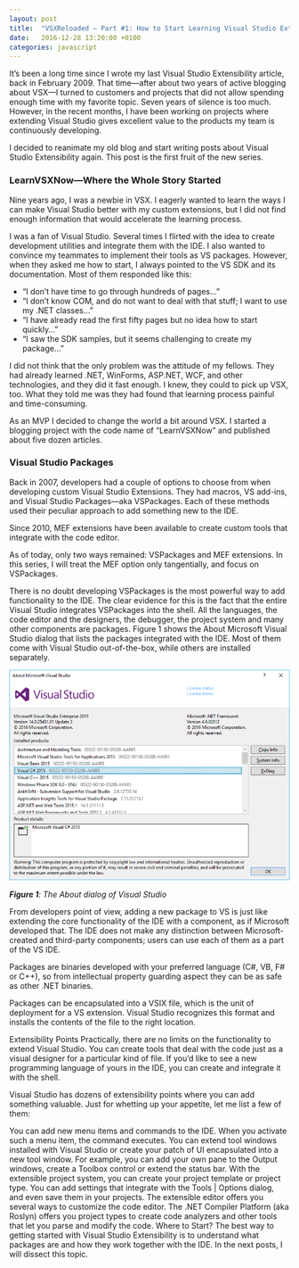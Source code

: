 ```yaml
---
layout: post
title:  "VSXReloaded — Part #1: How to Start Learning Visual Studio Extensibility"
date:   2016-12-28 13:20:00 +0100
categories: javascript 
---
```


It’s been a long time since I wrote my last Visual Studio Extensibility article, back in February 2009. That time—after about two years of active blogging about VSX—I turned to customers and projects that did not allow spending enough time with my favorite topic. Seven years of silence is too much. However, in the recent months, I have been working on projects where extending Visual Studio gives excellent value to the products my team is continuously developing.

I decided to reanimate my old blog and start writing posts about Visual Studio Extensibility again. This post is the first fruit of the new series.

### LearnVSXNow—Where the Whole Story Started

Nine years ago, I was a newbie in VSX. I eagerly wanted to learn the ways I can make Visual Studio better with my custom extensions, but I did not find enough information that would accelerate the learning process.

I was a fan of Visual Studio. Several times I flirted with the idea to create development utilities and integrate them with the IDE. I also wanted to convince my teammates to implement their tools as VS packages. However, when they asked me how to start, I always pointed to the VS SDK and its documentation. Most of them responded like this:

* “I don’t have time to go through hundreds of pages…”
* “I don’t know COM, and do not want to deal with that stuff; I want to use my .NET classes…”
* “I have already read the first fifty pages but no idea how to start quickly…”
* “I saw the SDK samples, but it seems challenging to create my package…”

I did not think that the only problem was the attitude of my fellows. They had already learned .NET, WinForms, ASP.NET, WCF, and other technologies, and they did it fast enough. I knew, they could to pick up VSX, too. What they told me was they had found that learning process painful and time-consuming.

As an MVP I decided to change the world a bit around VSX. I started a blogging project with the code name of “LearnVSXNow” and published about five dozen articles.

### Visual Studio Packages

Back in 2007, developers had a couple of options to choose from when developing custom Visual Studio Extensions. They had macros, VS add-ins, and Visual Studio Packages—aka VSPackages. Each of these methods used their peculiar approach to add something new to the IDE.

Since 2010, MEF extensions have been available to create custom tools that integrate with the code editor.

As of today, only two ways remained: VSPackages and MEF extensions. In this series, I will treat the MEF option only tangentially, and focus on VSPackages.

There is no doubt developing VSPackages is the most powerful way to add functionality to the IDE. The clear evidence for this is the fact that the entire Visual Studio integrates VSPackages into the shell. All the languages, the code editor and the designers, the debugger, the project system and many other components are packages. Figure 1 shows the About Microsoft Visual Studio dialog that lists the packages integrated with the IDE. Most of them come with Visual Studio out-of-the-box, while others are installed separately.

![VsAbout](/../assets/images/VSAbout.png)

*__Figure 1__: The About dialog of Visual Studio*

From developers point of view, adding a new package to VS is just like extending the core functionality of the IDE with a component, as if Microsoft developed that. The IDE does not make any distinction between Microsoft-created and third-party components; users can use each of them as a part of the VS IDE.

Packages are binaries developed with your preferred language (C#, VB, F# or C++), so from intellectual property guarding aspect they can be as safe as other .NET binaries.

Packages can be encapsulated into a VSIX file, which is the unit of deployment for a VS extension. Visual Studio recognizes this format and installs the contents of the file to the right location.

Extensibility Points
Practically, there are no limits on the functionality to extend Visual Studio. You can create tools that deal with the code just as a visual designer for a particular kind of file. If you’d like to see a new programming language of yours in the IDE, you can create and integrate it with the shell.

Visual Studio has dozens of extensibility points where you can add something valuable. Just for whetting up your appetite, let me list a few of them:

You can add new menu items and commands to the IDE. When you activate such a menu item, the command executes.
You can extend tool windows installed with Visual Studio or create your patch of UI encapsulated into a new tool window. For example, you can add your own pane to the Output windows, create a Toolbox control or extend the status bar.
With the extensible project system, you can create your project template or project type.
You can add settings that integrate with the Tools | Options dialog, and even save them in your projects.
The extensible editor offers you several ways to customize the code editor. The .NET Compiler Platform (aka Roslyn) offers you project types to create code analyzers and other tools that let you parse and modify the code.
Where to Start?
The best way to getting started with Visual Studio Extensibility is to understand what packages are and how they work together with the IDE. In the next posts, I will dissect this topic.